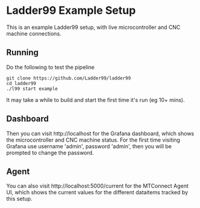 # Ladder99 Example Setup

This is an example Ladder99 setup, with live microcontroller and CNC machine connections. 

## Running

Do the following to test the pipeline

    git clone https://github.com/Ladder99/ladder99
    cd ladder99
    ./l99 start example

It may take a while to build and start the first time it's run (eg 10+ mins).

## Dashboard

Then you can visit http://localhost for the Grafana dashboard, which shows the microcontroller and CNC machine status. For the first time visiting Grafana use username 'admin', password 'admin', then you will be prompted to change the password. 

## Agent

You can also visit http://localhost:5000/current for the MTConnect Agent UI, which shows the current values for the different dataitems tracked by this setup. 
